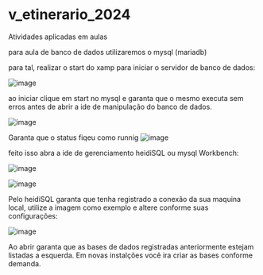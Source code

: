 # v_etinerario_2024
Atividades aplicadas em aulas 


para aula de banco de dados utilizaremos o mysql (mariadb)

para tal, realizar o start do xamp para iniciar o servidor de banco de dados:

![image](https://github.com/ferreirabs01/v_etinerario_2024/assets/87094578/7dcf9012-e669-4e0a-8cd6-2e70b902c01f)

ao iniciar clique em start no mysql e garanta que o mesmo executa sem erros antes de abrir a ide de manipulação do banco de dados.

![image](https://github.com/ferreirabs01/v_etinerario_2024/assets/87094578/49f8a4cb-53ed-46a9-b37c-ecbd2a2ece92)

Garanta que o status fiqeu como runnig
![image](https://github.com/ferreirabs01/v_etinerario_2024/assets/87094578/1e59535c-fa56-4e4e-9bcd-ec0e66f51cfa)



feito isso abra a ide de gerenciamento heidiSQL ou mysql Workbench:


![image](https://github.com/ferreirabs01/v_etinerario_2024/assets/87094578/a7d7e590-93ac-44a9-a933-257a8e73aecf)



![image](https://github.com/ferreirabs01/v_etinerario_2024/assets/87094578/7693f447-6552-467f-9ee8-d2fd737f540c)

Pelo heidiSQL garanta que tenha registrado a conexão da sua maquina local, utilize a imagem como exemplo e altere conforme suas configurações:

![image](https://github.com/ferreirabs01/v_etinerario_2024/assets/87094578/d8d286d7-da19-4578-9fcf-b9dd2266c091)

Ao abrir garanta que as bases de dados registradas anteriormente estejam listadas a esquerda. Em novas instalções você ira criar as bases conforme demanda.
